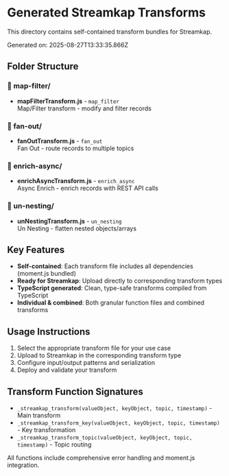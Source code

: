 # Generated Streamkap Transforms

This directory contains self-contained transform bundles for Streamkap.

Generated on: 2025-08-27T13:33:35.866Z

## Folder Structure

### 📁 map-filter/

- **mapFilterTransform.js** - `map_filter`  
  Map/Filter transform - modify and filter records

### 📁 fan-out/

- **fanOutTransform.js** - `fan_out`  
  Fan Out - route records to multiple topics

### 📁 enrich-async/

- **enrichAsyncTransform.js** - `enrich_async`  
  Async Enrich - enrich records with REST API calls

### 📁 un-nesting/

- **unNestingTransform.js** - `un_nesting`  
  Un Nesting - flatten nested objects/arrays

## Key Features

- **Self-contained**: Each transform file includes all dependencies (moment.js bundled)
- **Ready for Streamkap**: Upload directly to corresponding transform types
- **TypeScript generated**: Clean, type-safe transforms compiled from TypeScript
- **Individual & combined**: Both granular function files and combined transforms

## Usage Instructions

1. Select the appropriate transform file for your use case
2. Upload to Streamkap in the corresponding transform type
3. Configure input/output patterns and serialization
4. Deploy and validate your transform

## Transform Function Signatures

- `_streamkap_transform(valueObject, keyObject, topic, timestamp)` - Main transform
- `_streamkap_transform_key(valueObject, keyObject, topic, timestamp)` - Key transformation
- `_streamkap_transform_topic(valueObject, keyObject, topic, timestamp)` - Topic routing

All functions include comprehensive error handling and moment.js integration.
